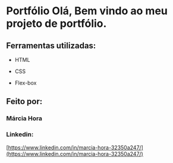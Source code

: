 # Portfólio Olá, Bem vindo ao meu projeto de portfólio.



## Ferramentas utilizadas:

* HTML

* CSS

* Flex-box

## Feito por:

### Márcia Hora

### Linkedin:  
[https://www.linkedin.com/in/marcia-hora-32350a247/](https://www.linkedin.com/in/marcia-hora-32350a247/)
```

